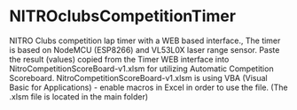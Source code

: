 # NITROclubsCompetitionTimer
NITRO Clubs competition lap timer with a WEB based interface., The timer is based on NodeMCU (ESP8266) and VL53L0X laser range sensor.
Paste the result (values) copied from the Timer WEB interface into NitroCompetitionScoreBoard-v1.xlsm for utilizing Automatic Competition Scoreboard.
NitroCompetitionScoreBoard-v1.xlsm is using VBA (Visual Basic for Applications) - enable macros in Excel in order to use the file. (The .xlsm file is located in the main folder)
